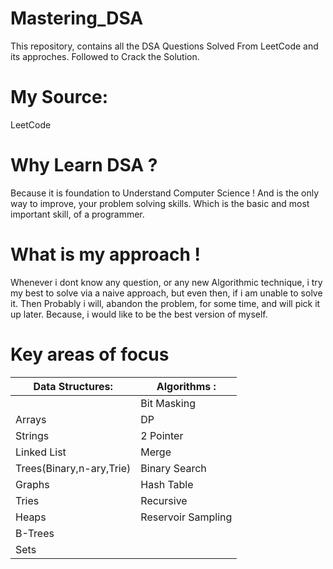 # Mastering_DSA 
 This repository, contains all the DSA Questions Solved From LeetCode and its approches. 
 Followed to Crack the Solution.
 
 # My Source: 
 LeetCode 

 # Why Learn DSA ?
 Because it is foundation to Understand Computer Science ! And is the only way to improve, your 
 problem solving skills. Which is the basic and most important skill, of a programmer.

# What is my approach ! 
Whenever i dont know any question, or any new Algorithmic technique, 
i try my best to solve via a naive approach, but even then, if i am unable to solve it. 
Then Probably i will, abandon the problem, for some time, and will pick it up later.
Because, i would like to be the best version of myself.

# Key areas of focus
 
| Data Structures:           | Algorithms :   |
|----------------------------|----------------|
|                           |  Bit Masking   |
|  Arrays                   |  DP            | 
|  Strings                  |  2 Pointer     |
|  Linked List              |  Merge         |
|  Trees(Binary,n-ary,Trie) |  Binary Search | 
|  Graphs                   |  Hash Table    |
|  Tries                    |  Recursive     |
|  Heaps                    |  Reservoir Sampling              |  
|  B-Trees                  |                |
|  Sets                     |                |

